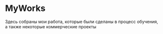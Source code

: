 # MyWorks
Здесь собраны мои работа, которые были сделаны в процесс обучения, а также некоторые коммерческие проекты
